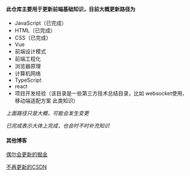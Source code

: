 
#### 此仓库主要用于更新前端基础知识，目前大概更新路径为
  - JavaScript（已完成）
  - HTML（已完成）
  - CSS（已完成）
  - Vue
  - 前端设计模式
  - 前端工程化
  - 浏览器原理
  - 计算机网络
  - TypeScript
  - react
  - 项目开发经验（该目录是一些第三方技术总结目录，比如 websocket使用、移动端适配方案 此类知识）

*上面路径只是大概，可能会发生变更*

*已完成表示大体上完成，也会时不时补充知识*

#### 其他博客

[偶尔会更新的掘金](https://juejin.cn/user/2674473461088600/posts)

[不再更新的CSDN](https://blog.csdn.net/WXY19990803)
